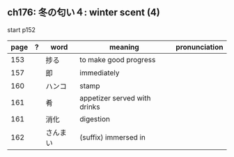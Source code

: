 ## ch176: 冬の匂い４: winter scent (4)

start p152

| page | ? | word     | meaning                               | pronunciation   |
| ---- | - | -------- | ------------------------------------- | --------------- |
|  153 |   | 捗る     | to make good progress                 |                 |
|  157 |   | 即       | immediately                           |                 |
|  160 |   | ハンコ   | stamp                                 |                 |
|  161 |   | 肴       | appetizer served with drinks          |                 |
|  161 |   | 消化     | digestion                             |                 |
|  162 |   | さんまい | (suffix) immersed in                  |                 |
